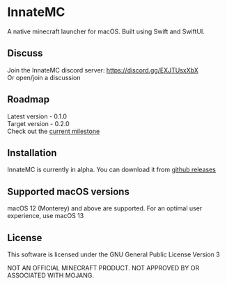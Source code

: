 #  InnateMC

A native minecraft launcher for macOS. Built using Swift and SwiftUI.

## Discuss
Join the InnateMC discord server: https://discord.gg/EXJTUsxXbX  
Or open/join a discussion

## Roadmap
Latest version - 0.1.0  
Target version - 0.2.0  
Check out the [current milestone](https://github.com/InnateMC/InnateMC/milestone/2)

## Installation
InnateMC is currently in alpha. You can download it from [github releases](https://github.com/InnateMC/InnateMC/releases)

## Supported macOS versions
macOS 12 (Monterey) and above are supported. For an optimal user experience, use macOS 13

## License
This software is licensed under the GNU General Public License Version 3


NOT AN OFFICIAL MINECRAFT PRODUCT. NOT APPROVED BY OR ASSOCIATED WITH MOJANG.
